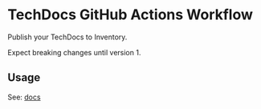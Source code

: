 # TechDocs GitHub Actions Workflow

Publish your TechDocs to Inventory.

Expect breaking changes until version 1.

## Usage

See: [docs](./docs/index.md)
